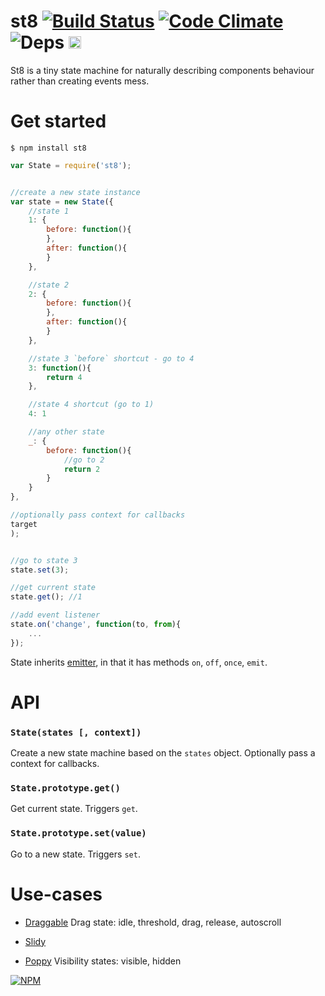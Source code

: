 # st8 [![Build Status](https://travis-ci.org/dfcreative/st8.svg?branch=master)](https://travis-ci.org/dfcreative/st8) [![Code Climate](https://codeclimate.com/github/dfcreative/st8/badges/gpa.svg)](https://codeclimate.com/github/dfcreative/st8) ![Deps](https://david-dm.org/dfcreative/st8.svg) <a href="http://unlicense.org/UNLICENSE"><img src="http://upload.wikimedia.org/wikipedia/commons/6/62/PD-icon.svg" width="20"/></a>


St8 is a tiny state machine for naturally describing components behaviour rather than creating events mess.


# Get started

```
$ npm install st8
```

```js
var State = require('st8');


//create a new state instance
var state = new State({
	//state 1
	1: {
		before: function(){
		},
		after: function(){
		}
	},

	//state 2
	2: {
		before: function(){
		},
		after: function(){
		}
	},

	//state 3 `before` shortcut - go to 4
	3: function(){
		return 4
	},

	//state 4 shortcut (go to 1)
	4: 1

	//any other state
	_: {
		before: function(){
			//go to 2
			return 2
		}
	}
},

//optionally pass context for callbacks
target
);


//go to state 3
state.set(3);

//get current state
state.get(); //1

//add event listener
state.on('change', function(to, from){
	...
});
```

State inherits [emitter](https://github.com/component/emitter), in that it has methods `on`, `off`, `once`, `emit`.


# API

### `State(states [, context])`

Create a new state machine based on the `states` object. Optionally pass a context for callbacks.


### `State.prototype.get()`

Get current state. Triggers `get`.


### `State.prototype.set(value)`

Go to a new state. Triggers `set`.



# Use-cases

* [Draggable](https://github.com/dfcreative/draggable)
Drag state: idle, threshold, drag, release, autoscroll

* [Slidy](https://github.com/dfcreative/slidy)

* [Poppy](https://github.com/dfcreative/poppy)
Visibility states: visible, hidden


[![NPM](https://nodei.co/npm/st8.png?downloads=true&downloadRank=true&stars=true)](https://nodei.co/npm/st8/)